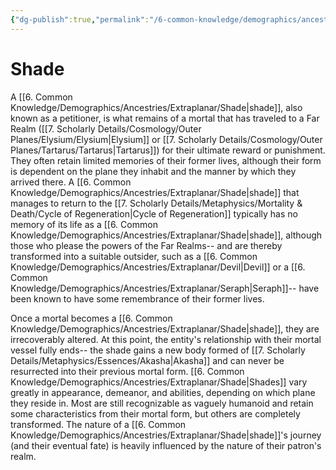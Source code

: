 ```yaml
---
{"dg-publish":true,"permalink":"/6-common-knowledge/demographics/ancestries/extraplanar/shade/"}
---
```


# Shade

A [[6. Common Knowledge/Demographics/Ancestries/Extraplanar/Shade\|shade]], also known as a petitioner, is what remains of a mortal that has traveled to a Far Realm ([[7. Scholarly Details/Cosmology/Outer Planes/Elysium/Elysium\|Elysium]] or [[7. Scholarly Details/Cosmology/Outer Planes/Tartarus/Tartarus\|Tartarus]]) for their ultimate reward or punishment. They often retain limited memories of their former lives, although their form is dependent on the plane they inhabit and the manner by which they arrived there. A [[6. Common Knowledge/Demographics/Ancestries/Extraplanar/Shade\|shade]] that manages to return to the [[7. Scholarly Details/Metaphysics/Mortality & Death/Cycle of Regeneration\|Cycle of Regeneration]] typically has no memory of its life as a [[6. Common Knowledge/Demographics/Ancestries/Extraplanar/Shade\|shade]], although those who please the powers of the Far Realms-- and are thereby transformed into a suitable outsider, such as a [[6. Common Knowledge/Demographics/Ancestries/Extraplanar/Devil\|Devil]] or a [[6. Common Knowledge/Demographics/Ancestries/Extraplanar/Seraph\|Seraph]]-- have been known to have some remembrance of their former lives. 

Once a mortal becomes a [[6. Common Knowledge/Demographics/Ancestries/Extraplanar/Shade\|shade]], they are irrecoverably altered. At this point, the entity's relationship with their mortal vessel fully ends-- the shade gains a new body formed of [[7. Scholarly Details/Metaphysics/Essences/Akasha\|Akasha]] and can never be resurrected into their previous mortal form. [[6. Common Knowledge/Demographics/Ancestries/Extraplanar/Shade\|Shades]] vary greatly in appearance, demeanor, and abilities, depending on which plane they reside in. Most are still recognizable as vaguely humanoid and retain some characteristics from their mortal form, but others are completely transformed. The nature of a [[6. Common Knowledge/Demographics/Ancestries/Extraplanar/Shade\|shade]]'s journey (and their eventual fate) is heavily influenced by the nature of their patron's realm. 